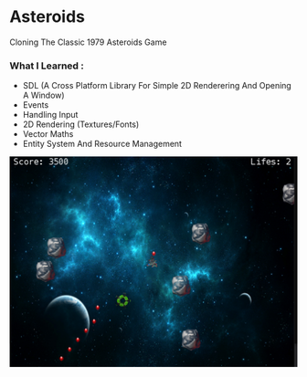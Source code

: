 # Asteroids
Cloning The Classic 1979 Asteroids Game

### What I Learned :

- SDL (A Cross Platform Library For Simple 2D Renderering And Opening A Window)
- Events
- Handling Input 
- 2D Rendering (Textures/Fonts)
- Vector Maths
- Entity System And Resource Management

![PROJECT IMAGE](https://github.com/ProjectElon/Asteroids/blob/master/images/Screenshot.PNG)

